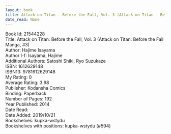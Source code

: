 ```yaml
---
layout: book
title: Attack on Titan - Before the Fall, Vol. 3 (Attack on Titan - Before the Fall Manga,  no. 3)
date_read: None
---
```


Book Id: 21544228<br />
Title: Attack on Titan: Before the Fall, Vol. 3 (Attack on Titan: Before the Fall Manga, #3)<br />
Author: Hajime Isayama<br />
Author l-f: Isayama, Hajime<br />
Additional Authors: Satoshi Shiki, Ryo Suzukaze<br />
ISBN: 1612629148<br />
ISBN13: 9781612629148<br />
My Rating: 0<br />
Average Rating: 3.98<br />
Publisher: Kodansha Comics<br />
Binding: Paperback<br />
Number of Pages: 192<br />
Year Published: 2014<br />
Date Read: <br />
Date Added: 2019/10/21<br />
Bookshelves: kupka-wstydu<br />
Bookshelves with positions: kupka-wstydu (#594)<br />

